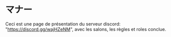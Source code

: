 # マナー
Ceci est une page de présentation du serveur discord: "https://discord.gg/wajHZeNM", avec les salons, les règles et roles conclue.
